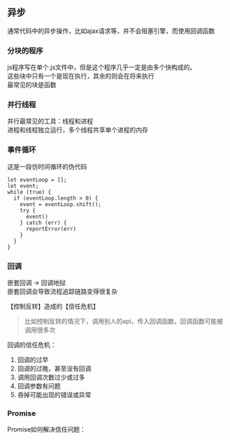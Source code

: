 ## 异步

通常代码中的异步操作，比如ajax请求等，并不会阻塞引擎，而使用回调函数   

### 分块的程序   
js程序写在单个.js文件中，但是这个程序几乎一定是由多个快构成的。   
这些块中只有一个是现在执行，其余的则会在将来执行   
最常见的块是函数   

### 并行线程   
并行最常见的工具：线程和进程   
进程和线程独立运行，多个线程共享单个进程的内存   

### 事件循环
这是一段仿时间循环的伪代码   
```
let eventLoop = [];
let event;
while (true) {
  if (eventLoop.length > 0) {
    event = eventLoop.shift();
    try {
      event()
    } catch (err) {
      reportError(err)
    }
  }
}
```   

### 回调   
嵌套回调 -> 回调地狱   
嵌套回调会导致流程追踪链路变得很复杂   

【控制反转】造成的【信任危机】   

> 比如控制反转的情况下，调用别人的api，传入回调函数，回调函数可能被调用很多次   

回调的信任危机：
1. 回调的过早
2. 回调的过晚，甚至没有回调
3. 调用回调次数过少或过多
4. 回调参数有问题
5. 吞掉可能出现的错误或异常   

### Promise
Promise如何解决信任问题：
